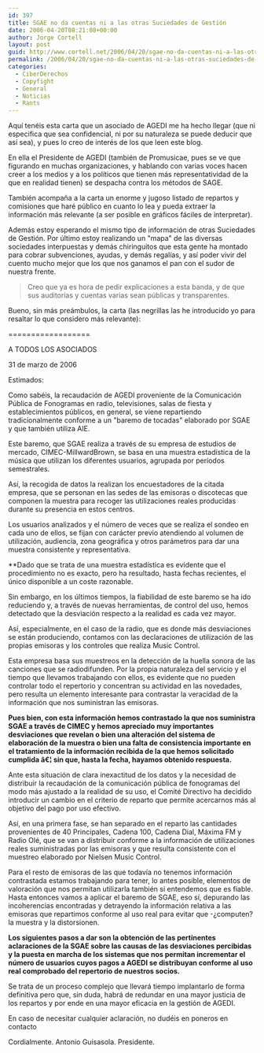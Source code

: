```yaml
---
id: 397
title: SGAE no da cuentas ni a las otras Suciedades de Gestión
date: 2006-04-20T08:21:08+00:00
author: Jorge Cortell
layout: post
guid: http://www.cortell.net/2006/04/20/sgae-no-da-cuentas-ni-a-las-otras-suciedades-de-gestion/
permalink: /2006/04/20/sgae-no-da-cuentas-ni-a-las-otras-suciedades-de-gestion/
categories:
  - CiberDerechos
  - Copyfight
  - General
  - Noticias
  - Rants
---
```

Aquí­ tenéis esta carta que un asociado de AGEDI me ha hecho llegar (que ni especifica que sea confidencial, ni por su naturaleza se puede deducir que así­ sea), y pues lo creo de interés de los que leen este blog.

En ella el Presidente de AGEDI (también de Promusicae, pues se ve que figurando en muchas organizaciones, y hablando con varias voces hacen creer a los medios y a los polí­ticos que tienen más representatividad de la que en realidad tienen) se despacha contra los métodos de SAGE.

También acompaña a la carta un enorme y jugoso listado de repartos y comisiones que haré público en cuanto lo lea y pueda extraer la información más relevante (a ser posible en gráficos fáciles de interpretar).

Además estoy esperando el mismo tipo de información de otras Suciedades de Gestión. Por último estoy realizando un "mapa" de las diversas sociedades interpuestas y demás chiringuitos que esta gente ha montado para cobrar subvenciones, ayudas, y demás regalí­as, y así­ poder vivir del cuento mucho mejor que los que nos ganamos el pan con el sudor de nuestra frente.

> Creo que ya es hora de pedir explicaciones a esta banda, y de que sus auditorí­as y cuentas varias sean públicas y transparentes.

Bueno, sin más preámbulos, la carta (las negrillas las he introducido yo para resaltar lo que considero más relevante):

==================

A TODOS LOS ASOCIADOS

31 de marzo de 2006

Estimados:

Como sabéis, la recaudación de AGEDI proveniente de la Comunicación Pública de Fonogramas en radio, televisiones, salas de fiesta y establecimientos públicos, en general, se viene repartiendo tradicionalmente conforme a un "baremo de tocadas" elaborado por SGAE y que también utiliza AIE.

Este baremo, que SGAE realiza a través de su empresa de estudios de mercado, CIMEC-MillwardBrown, se basa en una muestra estadí­stica de la música que utilizan los diferentes usuarios, agrupada por perí­odos semestrales.

Así­, la recogida de datos la realizan los encuestadores de la citada empresa, que se personan en las sedes de las emisoras o discotecas que componen la muestra para recoger las utilizaciones reales producidas durante su presencia en estos centros.

Los usuarios analizados y el número de veces que se realiza el sondeo en cada uno de ellos, se fijan con carácter previo atendiendo al volumen de utilización, audiencia, zona geográfica y otros parámetros para dar una muestra consistente y representativa.

**Dado que se trata de una muestra estadí­stica es evidente que el procedimiento no es exacto, pero ha resultado, hasta fechas recientes, el único disponible a un coste razonable.</p> 

Sin embargo, en los últimos tiempos, la fiabilidad de este baremo se ha ido reduciendo y, a través de nuevas herramientas, de control del uso, hemos detectado que la desviación respecto a la realidad es cada vez mayor.</strong>

Así­, especialmente, en el caso de la radio, que es donde más desviaciones se están produciendo, contamos con las declaraciones de utilización de las propias emisoras y los controles que realiza Music Control.

Esta empresa basa sus muestreos en la detección de la huella sonora de las canciones que se radiodifunden. Por la propia naturaleza del servicio y el tiempo que llevamos trabajando con ellos, es evidente que no pueden controlar todo el repertorio y concentran su actividad en las novedades, pero resulta un elemento interesante para contrastar la veracidad de la información que nos suministran las emisoras.

**Pues bien, con esta información hemos contrastado la que nos suministra SGAE a través de CIMEC y hemos apreciado muy importantes desviaciones que revelan o bien una alteración del sistema de elaboración de la muestra o bien una falta de consistencia importante en el tratamiento de la información recibida de la que hemos solicitado cumplida â€¦ sin que, hasta la fecha, hayamos obtenido respuesta.**

Ante esta situación de clara inexactitud de los datos y la necesidad de distribuir la recaudación de la comunicación pública de fonogramas del modo más ajustado a la realidad de su uso, el Comité Directivo ha decidido introducir un cambio en el criterio de reparto que permite acercarnos más al objetivo del pago por uso efectivo.

Así­, en una primera fase, se han separado en el reparto las cantidades provenientes de 40 Principales, Cadena 100, Cadena Dial, Máxima FM y Radio Olé, que se van a distribuir conforme a la información de utilizaciones reales suministradas por las emisoras y que resulta consistente con el muestreo elaborado por Nielsen Music Control.

Para el resto de emisoras de las que todaví­a no tenemos información contrastada estamos trabajando para tener, lo antes posible, elementos de valoración que nos permitan utilizarla también si entendemos que es fiable. Hasta entonces vamos a aplicar el baremo de SGAE, eso sí­, depurando las incoherencias encontradas y detrayendo la información relativa a las emisoras que repartimos conforme al uso real para evitar que -¿computen? la muestra y la distorsionen.

**Los siguientes pasos a dar son la obtención de las pertinentes aclaraciones de la SGAE sobre las causas de las desviaciones percibidas y la puesta en marcha de los sistemas que nos permitan incrementar el número de usuarios cuyos pagos a AGEDI se distribuyan conforme al uso real comprobado del repertorio de nuestros socios.**

Se trata de un proceso complejo que llevará tiempo implantarlo de forma definitiva pero que, sin duda, habrá de redundar en una mayor justicia de los repartos y por ende en una mayor eficacia en la gestión de AGEDI.

En caso de necesitar cualquier aclaración, no dudéis en poneros en contacto

Cordialmente. Antonio Guisasola. Presidente.